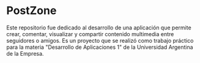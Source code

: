 # PostZone
Este repositorio fue dedicado al desarrollo de una aplicación que permite crear, comentar, visualizar y compartir contenido multimedia entre seguidores o amigos. Es un proyecto que se realizó como trabajo práctico para la materia "Desarrollo de Aplicaciones 1" de la Universidad Argentina de la Empresa.
